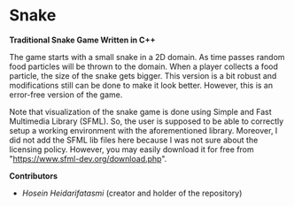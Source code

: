 # Snake
**Traditional Snake Game Written in C++**

The game starts with a small snake in a 2D domain. As time passes random food particles will be thrown to the domain. When a player collects a food particle, the size of the snake gets bigger. This version is a bit robust and modifications still can be done to make it look better. However, this is an error-free version of the game.

Note that visualization of the snake game is done using Simple and Fast Multimedia Library (SFML). So, the user is supposed to be able to correctly setup a working environment with the aforementioned library. Moreover, I did not add the SFML lib files here because I was not sure about the licensing policy. However, you may easily download it for free from "https://www.sfml-dev.org/download.php".


**Contributors**
- *Hosein Heidarifatasmi* (creator and holder of the repository)
